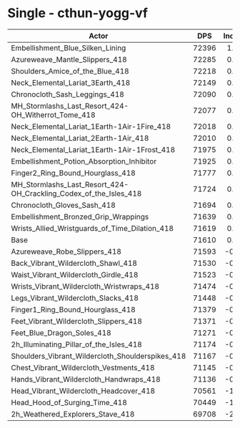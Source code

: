 # Single - cthun-yogg-vf
| Actor | DPS | Increase |
|---|:---:|:---:|
|Embellishment_Blue_Silken_Lining|72396|1.10%|
|Azureweave_Mantle_Slippers_418|72285|0.94%|
|Shoulders_Amice_of_the_Blue_418|72218|0.85%|
|Neck_Elemental_Lariat_3Earth_418|72149|0.75%|
|Chronocloth_Sash_Leggings_418|72090|0.67%|
|MH_Stormlashs_Last_Resort_424-OH_Witherrot_Tome_418|72077|0.65%|
|Neck_Elemental_Lariat_1Earth-1Air-1Fire_418|72018|0.57%|
|Neck_Elemental_Lariat_2Earth-1Air_418|72010|0.56%|
|Neck_Elemental_Lariat_1Earth-1Air-1Frost_418|71975|0.51%|
|Embellishment_Potion_Absorption_Inhibitor|71925|0.44%|
|Finger2_Ring_Bound_Hourglass_418|71777|0.23%|
|MH_Stormlashs_Last_Resort_424-OH_Crackling_Codex_of_the_Isles_418|71724|0.16%|
|Chronocloth_Gloves_Sash_418|71694|0.12%|
|Embellishment_Bronzed_Grip_Wrappings|71639|0.04%|
|Wrists_Allied_Wristguards_of_Time_Dilation_418|71619|0.01%|
|Base|71610|0.00%|
|Azureweave_Robe_Slippers_418|71593|-0.02%|
|Back_Vibrant_Wildercloth_Shawl_418|71530|-0.11%|
|Waist_Vibrant_Wildercloth_Girdle_418|71523|-0.12%|
|Wrists_Vibrant_Wildercloth_Wristwraps_418|71474|-0.19%|
|Legs_Vibrant_Wildercloth_Slacks_418|71448|-0.23%|
|Finger1_Ring_Bound_Hourglass_418|71379|-0.32%|
|Feet_Vibrant_Wildercloth_Slippers_418|71371|-0.33%|
|Feet_Blue_Dragon_Soles_418|71271|-0.47%|
|2h_Illuminating_Pillar_of_the_Isles_418|71174|-0.61%|
|Shoulders_Vibrant_Wildercloth_Shoulderspikes_418|71167|-0.62%|
|Chest_Vibrant_Wildercloth_Vestments_418|71145|-0.65%|
|Hands_Vibrant_Wildercloth_Handwraps_418|71136|-0.66%|
|Head_Vibrant_Wildercloth_Headcover_418|70561|-1.47%|
|Head_Hood_of_Surging_Time_418|70449|-1.62%|
|2h_Weathered_Explorers_Stave_418|69708|-2.66%|
